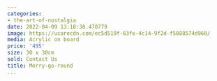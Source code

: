 ```yaml
---
categories:
- the-art-of-nostalgia
date: 2022-04-09 13:18:38.470779
image: https://ucarecdn.com/ec5d519f-63fe-4c14-9f2d-f5888574d960/
media: Acrylic on board
price: '495'
size: 30 x 30cm
sold: Contact Us
title: Merry-go-round
...
```

